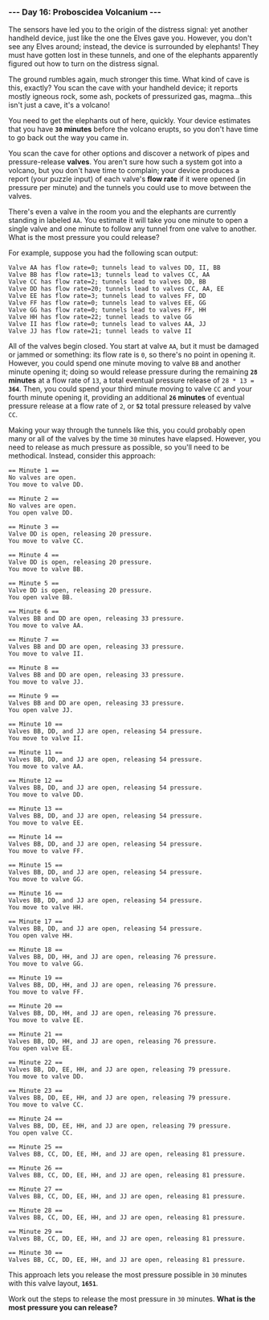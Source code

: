 ### --- Day 16: Proboscidea Volcanium ---

The sensors have led you to the origin of the distress signal: yet another 
handheld device, just like the one the Elves gave you. However, you don't 
see any Elves around; instead, the device is surrounded by elephants! They 
must have gotten lost in these tunnels, and one of the elephants apparently 
figured out how to turn on the distress signal.

The ground rumbles again, much stronger this time. What kind of cave is this, 
exactly? You scan the cave with your handheld device; it reports 
mostly igneous rock, some ash, pockets of pressurized gas, magma…this 
isn't just a cave, it's a volcano!

You need to get the elephants out of here, quickly. Your device estimates 
that you have **`30` minutes** before the volcano erupts, so you don't have time 
to go back out the way you came in.

You scan the cave for other options and discover a network of pipes and 
pressure-release **valves**. You aren't sure how such a system got into a 
volcano, but you don't have time to complain; your device produces a report 
(your puzzle input) of each valve's **flow rate** if it were opened (in 
pressure per minute) and the tunnels you could use to move between the 
valves.

There's even a valve in the room you and the elephants are currently 
standing in labeled `AA`. You estimate it will take you one minute to open a 
single valve and one minute to follow any tunnel from one valve to another. 
What is the most pressure you could release?

For example, suppose you had the following scan output:
```
Valve AA has flow rate=0; tunnels lead to valves DD, II, BB
Valve BB has flow rate=13; tunnels lead to valves CC, AA
Valve CC has flow rate=2; tunnels lead to valves DD, BB
Valve DD has flow rate=20; tunnels lead to valves CC, AA, EE
Valve EE has flow rate=3; tunnels lead to valves FF, DD
Valve FF has flow rate=0; tunnels lead to valves EE, GG
Valve GG has flow rate=0; tunnels lead to valves FF, HH
Valve HH has flow rate=22; tunnel leads to valve GG
Valve II has flow rate=0; tunnels lead to valves AA, JJ
Valve JJ has flow rate=21; tunnel leads to valve II
```
All of the valves begin closed. You start at valve `AA`, but it must be 
damaged or jammed or something: its flow rate is `0`, so there's no point in 
opening it. However, you could spend one minute moving to valve `BB` and 
another minute opening it; doing so would release pressure during the 
remaining **`28` minutes** at a flow rate of `13`, a total eventual pressure 
release of <code>28 * 13 = <b>364</b></code>. Then, you could spend your third minute moving 
to valve `CC` and your fourth minute opening it, providing an additional **`26` 
minutes** of eventual pressure release at a flow rate of `2`, or **`52`** total 
pressure released by valve `CC`.

Making your way through the tunnels like this, you could probably open many 
or all of the valves by the time `30` minutes have elapsed. However, you need 
to release as much pressure as possible, so you'll need to be methodical. 
Instead, consider this approach:
```
== Minute 1 ==
No valves are open.
You move to valve DD.

== Minute 2 ==
No valves are open.
You open valve DD.

== Minute 3 ==
Valve DD is open, releasing 20 pressure.
You move to valve CC.

== Minute 4 ==
Valve DD is open, releasing 20 pressure.
You move to valve BB.

== Minute 5 ==
Valve DD is open, releasing 20 pressure.
You open valve BB.

== Minute 6 ==
Valves BB and DD are open, releasing 33 pressure.
You move to valve AA.

== Minute 7 ==
Valves BB and DD are open, releasing 33 pressure.
You move to valve II.

== Minute 8 ==
Valves BB and DD are open, releasing 33 pressure.
You move to valve JJ.

== Minute 9 ==
Valves BB and DD are open, releasing 33 pressure.
You open valve JJ.

== Minute 10 ==
Valves BB, DD, and JJ are open, releasing 54 pressure.
You move to valve II.

== Minute 11 ==
Valves BB, DD, and JJ are open, releasing 54 pressure.
You move to valve AA.

== Minute 12 ==
Valves BB, DD, and JJ are open, releasing 54 pressure.
You move to valve DD.

== Minute 13 ==
Valves BB, DD, and JJ are open, releasing 54 pressure.
You move to valve EE.

== Minute 14 ==
Valves BB, DD, and JJ are open, releasing 54 pressure.
You move to valve FF.

== Minute 15 ==
Valves BB, DD, and JJ are open, releasing 54 pressure.
You move to valve GG.

== Minute 16 ==
Valves BB, DD, and JJ are open, releasing 54 pressure.
You move to valve HH.

== Minute 17 ==
Valves BB, DD, and JJ are open, releasing 54 pressure.
You open valve HH.

== Minute 18 ==
Valves BB, DD, HH, and JJ are open, releasing 76 pressure.
You move to valve GG.

== Minute 19 ==
Valves BB, DD, HH, and JJ are open, releasing 76 pressure.
You move to valve FF.

== Minute 20 ==
Valves BB, DD, HH, and JJ are open, releasing 76 pressure.
You move to valve EE.

== Minute 21 ==
Valves BB, DD, HH, and JJ are open, releasing 76 pressure.
You open valve EE.

== Minute 22 ==
Valves BB, DD, EE, HH, and JJ are open, releasing 79 pressure.
You move to valve DD.

== Minute 23 ==
Valves BB, DD, EE, HH, and JJ are open, releasing 79 pressure.
You move to valve CC.

== Minute 24 ==
Valves BB, DD, EE, HH, and JJ are open, releasing 79 pressure.
You open valve CC.

== Minute 25 ==
Valves BB, CC, DD, EE, HH, and JJ are open, releasing 81 pressure.

== Minute 26 ==
Valves BB, CC, DD, EE, HH, and JJ are open, releasing 81 pressure.

== Minute 27 ==
Valves BB, CC, DD, EE, HH, and JJ are open, releasing 81 pressure.

== Minute 28 ==
Valves BB, CC, DD, EE, HH, and JJ are open, releasing 81 pressure.

== Minute 29 ==
Valves BB, CC, DD, EE, HH, and JJ are open, releasing 81 pressure.

== Minute 30 ==
Valves BB, CC, DD, EE, HH, and JJ are open, releasing 81 pressure.
```
This approach lets you release the most pressure possible in `30` minutes 
with this valve layout, **`1651`**.

Work out the steps to release the most pressure in `30` minutes. **What is the 
most pressure you can release?**